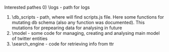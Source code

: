 Interested pathes
0) \logs - path for logs
1) \db_scripts - path, where will find scripts.js file. Here some functions for mutating db schema (also any function
was documented). This mutations for prepearing data for analysing in future
2) \model - some code for managing, creating and analysing main model of twitter entities
3) \search_engine - code for retrieving info from ttr
